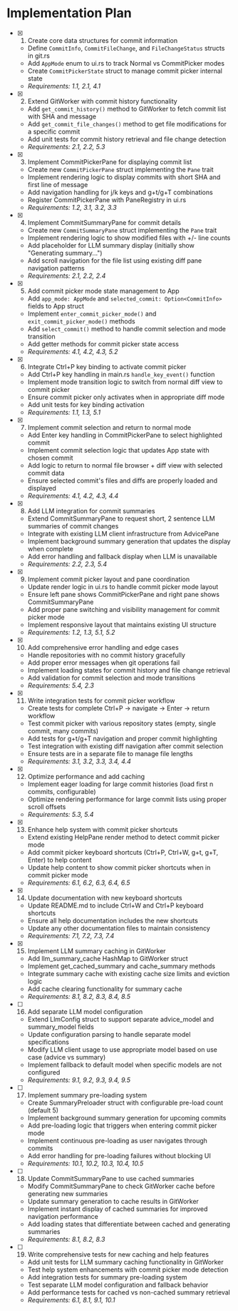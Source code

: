 # Implementation Plan

- [x] 1. Create core data structures for commit information
  - Define `CommitInfo`, `CommitFileChange`, and `FileChangeStatus` structs in git.rs
  - Add `AppMode` enum to ui.rs to track Normal vs CommitPicker modes
  - Create `CommitPickerState` struct to manage commit picker internal state
  - _Requirements: 1.1, 2.1, 4.1_

- [x] 2. Extend GitWorker with commit history functionality
  - Add `get_commit_history()` method to GitWorker to fetch commit list with SHA and message
  - Add `get_commit_file_changes()` method to get file modifications for a specific commit
  - Add unit tests for commit history retrieval and file change detection
  - _Requirements: 2.1, 2.2, 5.3_

- [x] 3. Implement CommitPickerPane for displaying commit list
  - Create new `CommitPickerPane` struct implementing the `Pane` trait
  - Implement rendering logic to display commits with short SHA and first line of message
  - Add navigation handling for j/k keys and g+t/g+T combinations
  - Register CommitPickerPane with PaneRegistry in ui.rs
  - _Requirements: 1.2, 3.1, 3.2, 3.3_

- [x] 4. Implement CommitSummaryPane for commit details
  - Create new `CommitSummaryPane` struct implementing the `Pane` trait
  - Implement rendering logic to show modified files with +/- line counts
  - Add placeholder for LLM summary display (initially show "Generating summary...")
  - Add scroll navigation for the file list using existing diff pane navigation patterns
  - _Requirements: 2.1, 2.2, 2.4_

- [x] 5. Add commit picker mode state management to App
  - Add `app_mode: AppMode` and `selected_commit: Option<CommitInfo>` fields to App struct
  - Implement `enter_commit_picker_mode()` and `exit_commit_picker_mode()` methods
  - Add `select_commit()` method to handle commit selection and mode transition
  - Add getter methods for commit picker state access
  - _Requirements: 4.1, 4.2, 4.3, 5.2_

- [x] 6. Integrate Ctrl+P key binding to activate commit picker
  - Add Ctrl+P key handling in main.rs `handle_key_event()` function
  - Implement mode transition logic to switch from normal diff view to commit picker
  - Ensure commit picker only activates when in appropriate diff mode
  - Add unit tests for key binding activation
  - _Requirements: 1.1, 1.3, 5.1_

- [x] 7. Implement commit selection and return to normal mode
  - Add Enter key handling in CommitPickerPane to select highlighted commit
  - Implement commit selection logic that updates App state with chosen commit
  - Add logic to return to normal file browser + diff view with selected commit data
  - Ensure selected commit's files and diffs are properly loaded and displayed
  - _Requirements: 4.1, 4.2, 4.3, 4.4_

- [x] 8. Add LLM integration for commit summaries
  - Extend CommitSummaryPane to request short, 2 sentence LLM summaries of commit changes
  - Integrate with existing LLM client infrastructure from AdvicePane
  - Implement background summary generation that updates the display when complete
  - Add error handling and fallback display when LLM is unavailable
  - _Requirements: 2.2, 2.3, 5.4_

- [x] 9. Implement commit picker layout and pane coordination
  - Update render logic in ui.rs to handle commit picker mode layout
  - Ensure left pane shows CommitPickerPane and right pane shows CommitSummaryPane
  - Add proper pane switching and visibility management for commit picker mode
  - Implement responsive layout that maintains existing UI structure
  - _Requirements: 1.2, 1.3, 5.1, 5.2_

- [x] 10. Add comprehensive error handling and edge cases
  - Handle repositories with no commit history gracefully
  - Add proper error messages when git operations fail
  - Implement loading states for commit history and file change retrieval
  - Add validation for commit selection and mode transitions
  - _Requirements: 5.4, 2.3_

- [x] 11. Write integration tests for commit picker workflow
  - Create tests for complete Ctrl+P -> navigate -> Enter -> return workflow
  - Test commit picker with various repository states (empty, single commit, many commits)
  - Add tests for g+t/g+T navigation and proper commit highlighting
  - Test integration with existing diff navigation after commit selection
  - Ensure tests are in a separate file to manage file lengths
  - _Requirements: 3.1, 3.2, 3.3, 3.4, 4.4_

- [x] 12. Optimize performance and add caching
  - Implement eager loading for large commit histories (load first n commits, configurable)
  - Optimize rendering performance for large commit lists using proper scroll offsets
  - _Requirements: 5.3, 5.4_

- [x] 13. Enhance help system with commit picker shortcuts
  - Extend existing HelpPane render method to detect commit picker mode
  - Add commit picker keyboard shortcuts (Ctrl+P, Ctrl+W, g+t, g+T, Enter) to help content
  - Update help content to show commit picker shortcuts when in commit picker mode
  - _Requirements: 6.1, 6.2, 6.3, 6.4, 6.5_

- [x] 14. Update documentation with new keyboard shortcuts
  - Update README.md to include Ctrl+W and Ctrl+P keyboard shortcuts
  - Ensure all help documentation includes the new shortcuts
  - Update any other documentation files to maintain consistency
  - _Requirements: 7.1, 7.2, 7.3, 7.4_

- [x] 15. Implement LLM summary caching in GitWorker
  - Add llm_summary_cache HashMap to GitWorker struct
  - Implement get_cached_summary and cache_summary methods
  - Integrate summary cache with existing cache size limits and eviction logic
  - Add cache clearing functionality for summary cache
  - _Requirements: 8.1, 8.2, 8.3, 8.4, 8.5_

- [ ] 16. Add separate LLM model configuration
  - Extend LlmConfig struct to support separate advice_model and summary_model fields
  - Update configuration parsing to handle separate model specifications
  - Modify LLM client usage to use appropriate model based on use case (advice vs summary)
  - Implement fallback to default model when specific models are not configured
  - _Requirements: 9.1, 9.2, 9.3, 9.4, 9.5_

- [ ] 17. Implement summary pre-loading system
  - Create SummaryPreloader struct with configurable pre-load count (default 5)
  - Implement background summary generation for upcoming commits
  - Add pre-loading logic that triggers when entering commit picker mode
  - Implement continuous pre-loading as user navigates through commits
  - Add error handling for pre-loading failures without blocking UI
  - _Requirements: 10.1, 10.2, 10.3, 10.4, 10.5_

- [ ] 18. Update CommitSummaryPane to use cached summaries
  - Modify CommitSummaryPane to check GitWorker cache before generating new summaries
  - Update summary generation to cache results in GitWorker
  - Implement instant display of cached summaries for improved navigation performance
  - Add loading states that differentiate between cached and generating summaries
  - _Requirements: 8.1, 8.2, 8.3_

- [ ] 19. Write comprehensive tests for new caching and help features
  - Add unit tests for LLM summary caching functionality in GitWorker
  - Test help system enhancements with commit picker mode detection
  - Add integration tests for summary pre-loading system
  - Test separate LLM model configuration and fallback behavior
  - Add performance tests for cached vs non-cached summary retrieval
  - _Requirements: 6.1, 8.1, 9.1, 10.1_